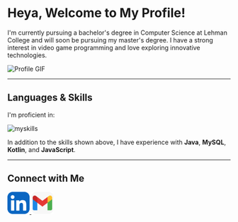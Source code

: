 # Heya, Welcome to My Profile!

I'm currently pursuing a bachelor's degree in Computer Science at Lehman College and will soon be pursuing my master's degree. I have a strong interest in video game programming and love exploring innovative technologies.

![Profile GIF](https://github.com/user-attachments/assets/e7077028-4eb0-44e3-a77e-2fe91e379ba7)

---

## Languages & Skills

I'm proficient in:

![myskills](https://skillicons.dev/icons?i=java,mysql,nodejs,discord,kotlin)

In addition to the skills shown above, I have experience with **Java**, **MySQL**, **Kotlin**, and **JavaScript**.

---

## Connect with Me

<a href="https://www.linkedin.com/in/angel-doqaj-550552354">
  <img src="https://github.com/tandpfun/skill-icons/raw/main/icons/LinkedIn.svg" height="50" alt="LinkedIn Icon"/>
</a>
<a href="mailto:angeljosephdoqaj@gmail.com">
  <img src="https://github.com/tandpfun/skill-icons/raw/main/icons/Gmail-Light.svg" height="50" alt="Gmail Icon"/>
</a>

